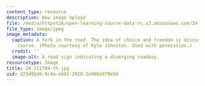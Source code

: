 ```yaml
---
content_type: resource
description: New image Upload
file: /media/https%3A/open-learning-course-data-rc.s3.amazonaws.com/24-221-metaphysics-free-will-fall-2004/d25d8bd69c4aeb9229282e90bb979e94_24-221f04-th.jpg
file_type: image/jpeg
image_metadata:
  caption: A fork in the road. The idea of choice and freedom is discussed in this
    course. (Photo courtesy of Kyle Johnston. Used with permission.)
  credit: ''
  image-alt: A road sign indicating a diverging roadway.
resourcetype: Image
title: 24-221f04-th.jpg
uid: d25d8bd6-9c4a-eb92-2928-2e90bb979e94
---
```

